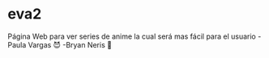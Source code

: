 # eva2
Página Web para ver series de anime la cual será mas fácil para el usuario
-Paula Vargas :smiling_imp:
-Bryan Neris :penguin:
